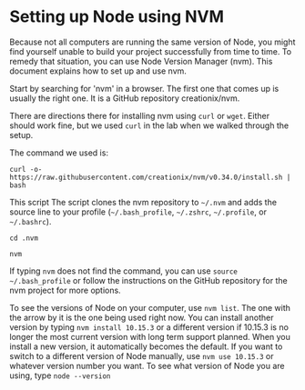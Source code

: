 # Setting up Node using NVM

Because not all computers are running the same version of Node, 
you might find yourself unable to build your project successfully
from time to time. To remedy that situation, you can use 
Node Version Manager (nvm). This document explains how to set up
and use nvm.

Start by searching for 'nvm' in a browser. The first one that comes
up is usually the right one. It is a GitHub repository creationix/nvm.

There are directions there for installing nvm using `curl` or `wget`. 
Either should work fine, but we used `curl` in the lab when we 
walked through the setup.

The command we used is:
 
 `curl -o- https://raw.githubusercontent.com/creationix/nvm/v0.34.0/install.sh | bash`

This script The script clones the nvm repository to `~/.nvm` and 
adds the source line to your 
profile (`~/.bash_profile`, `~/.zshrc`, `~/.profile`, or `~/.bashrc`).

`cd .nvm`

`nvm`

If typing `nvm` does not find the command, you can use `source ~/.bash_profile` or
follow the instructions on the GitHub repository for the nvm project for 
more options.

To see the versions of Node on your computer, use `nvm list`. The one with
the arrow by it is the one being used right now. You can install another version
by typing `nvm install 10.15.3` or a different version if 10.15.3 is no longer the most current 
version with long term support planned. When you install a new version, it automatically becomes the
default. If you want to switch to a different version of Node manually, use
`nvm use 10.15.3` or whatever version number you want. To see what version of Node you are
using, type `node --version` 